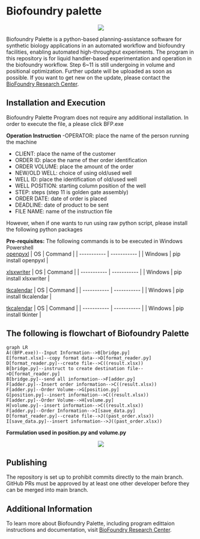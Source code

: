 # Biofoundry palette
<p align = "center">
  <img src="https://lh6.googleusercontent.com/VekUq4tnfzO4vXNuJ7vPwTQcfIQSrxwENfGXRKKwdtDGWLTLwFsMjaqm1XEbHBTxZ7bso1ksD0bbp_BKH36bmL4=w16383"/>
 </p>

Biofoundry Palette is a python-based planning-assistance software for synthetic biology applications in an automated workflow and biofoundry facilities, enabling automated high-throughput experiments. The program in this repository is for liquid handler-based experimentation and operation in the biofoundry workflow. Step 6~11 is still undergoing in volume and positional optimization. Further update will be uploaded as soon as possible. If you want to get new on the update, please contact the [BioFoundry Research Center](https://swb.skku.edu/BioFoundryRC/index.do).

## Installation and Execution
Biofoundry Palette Program does not require any additional installation. In order to execute the file, a please click BFP.exe

**Operation Instruction**
-OPERATOR: place the name of the person running the machine
- CLIENT: place the name of the customer
- ORDER ID: place the name of ther order identification
- ORDER VOLUME: place the amount of the order
- NEW/OLD WELL: choice of using old/used well
- WELL ID: place the identification of old/used well
- WELL POSITION: starting column position of the well
- STEP: steps (step 11 is golden gate assembly)
- ORDER DATE: date of order is placed
- DEADLINE: date of product to be sent
- FILE NAME: name of the instruction file

However, when if one wants to run using raw python script, please install the following python packages

**Pre-requisites:**
The following commands is to be executed in Windows Powershell
<br/>
[openpyxl](https://openpyxl.readthedocs.io/en/stable/)
| OS | Command |
| ----------- | ----------- |
| Windows | pip install openpyxl |

[xlsxwriter](https://xlsxwriter.readthedocs.io/)
| OS | Command |
| ----------- | ----------- |
| Windows | pip install xlsxwriter |

[tkcalendar](https://pypi.org/project/tkcalendar/)
| OS | Command |
| ----------- | ----------- |
| Windows | pip install tkcalendar |

[tkcalendar](https://docs.python.org/ko/3/library/tkinter.html)
| OS | Command |
| ----------- | ----------- |
| Windows | pip install tkinter |

## The following is flowchart of Biofoundry Palette
```mermaid
graph LR
A((BFP.exe))--Input Information-->B[bridge.py]
E[format.xlsx]--copy format data-->D[format_reader.py]
D[format_reader.py]--create file-->C((result.xlsx))
B[bridge.py]--instruct to create destination file-->D[format_reader.py]
B[bridge.py]--send all information-->F[adder.py]
F[adder.py]--Insert order information-->C((result.xlsx))
F[adder.py]--Order Volume-->G[position.py]
G[position.py]--insert information-->C((result.xlsx))
F[adder.py]--Order Volume-->H[volume.py]
H[volume.py]--insert information-->C((result.xlsx))
F[adder.py]--Order Information-->I[save_data.py]
D[format_reader.py]--create file-->J((past_order.xlsx))
I[save_data.py]--insert information-->J((past_order.xlsx))
```
**Formulation used in position.py and volume.py**
<p align = "center">
  <img src="https://user-images.githubusercontent.com/57700611/166395788-2004a085-4ca9-4b36-a466-c148f91bd37d.png"/>
 </p>

## Publishing
The repository is set up to prohibit commits directly to the main branch. GitHub PRs must be approved by at least one other developer before they can be merged into main branch.

## Additional Information
To learn more about Biofoundry Palette, including program edittaion instructions and documentation, visit [BioFoundry Research Center](https://swb.skku.edu/BioFoundryRC/index.do).
